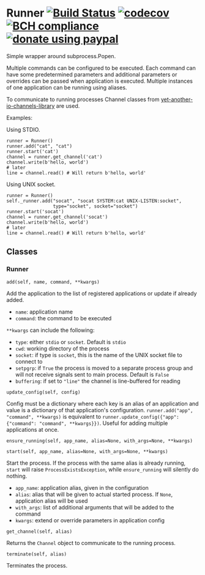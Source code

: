 # Runner [![Build Status](https://travis-ci.org/aragaer/runner.svg?branch=master)](https://travis-ci.org/aragaer/runner) [![codecov](https://codecov.io/gh/aragaer/runner/branch/master/graph/badge.svg)](https://codecov.io/gh/aragaer/runner) [![BCH compliance](https://bettercodehub.com/edge/badge/aragaer/runner?branch=master)](https://bettercodehub.com/) [![donate using paypal](https://www.paypalobjects.com/en_US/i/btn/btn_donate_SM.gif)](https://www.paypal.com/cgi-bin/webscr?cmd=_donations&business=aragaer@gmail.com&lc=RU&item_name=RUNNER&currency_code=USD&bn=PP-DonationsBF:btn_donate_SM.gif:NonHosted)

Simple wrapper around subprocess.Popen.

Multiple commands can be configured to be executed. Each command can
have some predetermined parameters and additional parameters or
overrides can be passed when application is executed. Multiple
instances of one application can be running using aliases.

To communicate to running processes Channel classes from
[yet-another-io-channels-library](https://github.com/aragaer/channels)
are used.

Examples:

Using STDIO.

    runner = Runner()
    runner.add("cat", "cat")
    runner.start('cat')
    channel = runner.get_channel('cat')
    channel.write(b'hello, world')
	# later
	line = channel.read() # Will return b'hello, world'

Using UNIX socket.

    runner = Runner()
    self._runner.add("socat", "socat SYSTEM:cat UNIX-LISTEN:socket",
	                 type="socket", socket="socket")
    runner.start('socat')
    channel = runner.get_channel('socat')
    channel.write(b'hello, world')
	# later
	line = channel.read() # Will return b'hello, world'

## Classes

### Runner

`add(self, name, command, **kwargs)`

Add the application to the list of registered applications or update
if already added.

- `name`: application name
- `command`: the command to be executed

`**kwargs` can include the following:

- `type`: either `stdio` or `socket`. Default is `stdio`
- `cwd`: working directory of the process
- `socket`: if type is `socket`, this is the name of the UNIX socket file to connect to
- `setpgrp`: if `True` the process is moved to a separate process group and will not receive signals sent to main process. Default is `False`
- `buffering`: if set to `"line"` the channel is line-buffered for reading

`update_config(self, config)`

Config must be a dictionary where each key is an alias of an
application and value is a dictionary of that application's
configuration. `runner.add("app", "command", **kwargs)` is equivalent
to `runner.update_config({"app": {"command": "command",
**kwargs}})`. Useful for adding multiple applications at once.

`ensure_running(self, app_name, alias=None, with_args=None, **kwargs)`

`start(self, app_name, alias=None, with_args=None, **kwargs)`

Start the process. If the process with the same alias is already
running, `start` will raise `ProcessExistsException`, while
`ensure_running` will silently do nothing.

- `app_name`: application alias, given in the configuration
- `alias`: alias that will be given to actual started process. If `None`, application alias will be used
- `with_args`: list of additional arguments that will be added to the command
- `kwargs`: extend or override parameters in application config

`get_channel(self, alias)`

Returns the `Channel` object to communicate to the running process.

`terminate(self, alias)`

Terminates the process.
